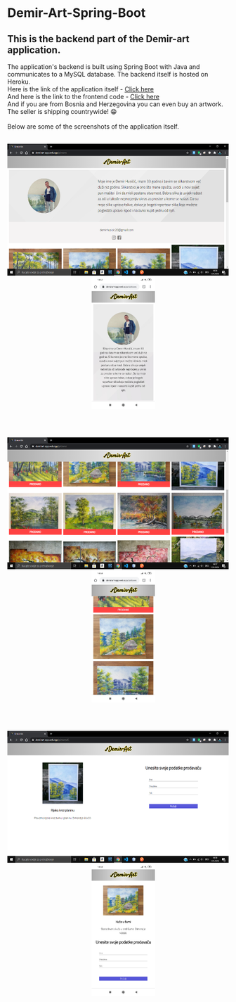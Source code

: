 # Demir-Art-Spring-Boot

## This is the backend part of the Demir-art application.<br>
The application's backend is built using Spring Boot with Java and communicates to a MySQL database. The backend itself is hosted on Heroku.<br>
Here is the link of the application itself - <a href="https://demirart-app.web.app">Click here</a><br>
And here is the link to the frontend code - <a href="https://github.com/Imran-Sehic/Demir-Art-Angular">Click here</a><br>
And if you are from Bosnia and Herzegovina you can even buy an artwork. The seller is shipping countrywide! 😁<br><br>
Below are some of the screenshots of the application itself.<br><br>

<p align="center"><img src="screenshots/screenshot1.png" height=300>&nbsp;&nbsp;&nbsp;&nbsp;&nbsp;&nbsp;<img src="screenshots/screenshot4.jpg" height=300></p></br><br>
<p align="center"><img src="screenshots/screenshot2.png" height=300>&nbsp;&nbsp;&nbsp;&nbsp;&nbsp;&nbsp;<img src="screenshots/screenshot5.jpg" height=300></p></br><br>
<p align="center"><img src="screenshots/screenshot3.png" height=300>&nbsp;&nbsp;&nbsp;&nbsp;&nbsp;&nbsp;<img src="screenshots/screenshot6.jpg" height=300></p>
